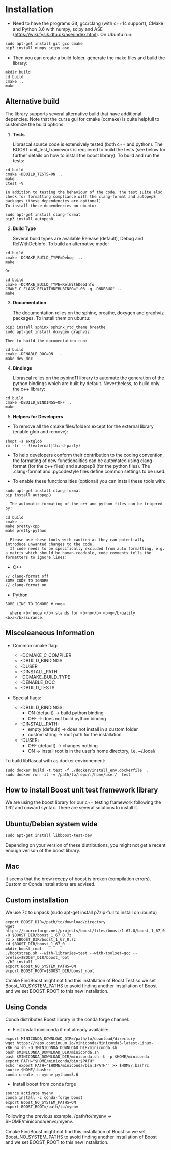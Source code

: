 
# Installation
* Need to have the programs Git, gcc/clang (with c++14 support), CMake and Python 3.6 with numpy, scipy and ASE (https://wiki.fysik.dtu.dk/ase/index.html). On Ubuntu run:
```Shell
sudo apt-get install git gcc cmake
pip3 install numpy scipy ase
```
* Then you can create a build folder, generate the make files and build the library:
```Shell
mkdir build
cd build
cmake ..
make
```


## Alternative build

The library supports several alternative build that have additional depencies.
Note that the curse gui for cmake (ccmake) is quite helpfull to customize the build options.

1. <b>Tests</b>

    Librascal source code is extensively tested (both c++ and python). The BOOST unit_test_framework is requiered to build the tests (see below for further details on how to install the boost library).
    To build and run the tests:
```Shell
cd build
cmake -DBUILD_TESTS=ON ..
make
ctest -V
```
    In addition to testing the behaviour of the code, the test suite also check for formatting compliance with the clang-format and autopep8 packages (these dependencies are optional).
    To install these dependencies on ubuntu:
```Shell
sudo apt-get install clang-format
pip3 install autopep8
```

2. <b>Build Type</b>

    Several build types are available Release (default), Debug and RelWithDebInfo. To build an alternative mode:
```Shell
cd build
cmake -DCMAKE_BUILD_TYPE=Debug  ..
make
```
    Or
```Shell
cd build
cmake -DCMAKE_BUILD_TYPE=RelWithDebInfo  CMAKE_C_FLAGS_RELWITHDEBUBINFO="-03 -g -DNDEBUG" ..
make
```

3. <b>Documentation</b>

    The documentation relies on the sphinx, breathe, doxygen and graphviz packages. To install them on ubuntu:
```Shell
pip3 install sphinx sphinx_rtd_theme breathe
sudo apt-get install doxygen graphviz
```
    Then to build the documentation run:
```Shell
cd build
cmake -DENABLE_DOC=ON  ..
make dev_doc
```

4. <b>Bindings</b>

      Librascal relies on the pybind11 library to automate the generation of the python bindings which are built by default. Nevertheless, to build only the c++ library:
```
cd build
cmake -DBUILD_BINDINGS=OFF ..
make
```

5. <b>Helpers for Developers</b>

* To remove all the cmake files/folders except for the external library (enable glob and remove):
```Shell
shopt -s extglob
rm -fr -- !(external|third-party)
```
* To help developers conform their contribution to the coding convention, the formating of new functionalities can be automated using clang-format (for the c++ files) and autopep8 (for the python files). The .clang-format and .pycodestyle files define common settings to be used.

* To enable these functionalities (optional) you can install these tools with:
```Shell
sudo apt-get install clang-format
pip install autopep8
```
      The automatic formating of the c++ and python files can be trigered by:
```Shell
cd build
cmake ..
make pretty-cpp
make pretty-python
```
      Please use these tools with caution as they can potentially introduce unwanted changes to the code.
      If code needs to be specifically excluded from auto formatting, e.g. a matrix which should be human-readable, code comments tells the formatters to ignore lines:

* C++
```Shell
// clang-format off
SOME CODE TO IGNORE
// clang-format on
```

* Python

```Shell
SOME LINE TO IGNORE # noqa
```
      where <b>`noqa`</b> stands for <b>no</b> <b>q</b>uality <b>a</b>ssurance.

## Misceleaneous Information

* Common cmake flag:
  + -DCMAKE_C_COMPILER
  + -DBUILD_BINDINGS
  + -DUSER
  + -DINSTALL_PATH
  + -DCMAKE_BUILD_TYPE
  + -DENABLE_DOC
  + -DBUILD_TESTS

* Special flags:
  + -DBUILD_BINDINGS:
    + ON (default) -> build python binding
    + OFF -> does not build python binding
  + -DINSTALL_PATH:
    + empty (default) -> does not install in a custom folder
    + custom string -> root path for the installation
  + -DUSER:
    + OFF (default) -> changes nothing
    + ON -> install root is in the user's home directory, i.e. ~/.local/


To build libRascal with as docker environement:
```
sudo docker build -t test -f ./docker/install_env.dockerfile  .
sudo docker run -it -v /path/to/repo/:/home/user/  test
```

## How to install Boost unit test framework library

We are using the boost library for our c++ testing framework following the 1.62 and onward syntax. There are several solutions to install it.

## Ubuntu/Debian system wide

```
sudo apt-get install libboost-test-dev
```
Depending on your version of these distributions, you might not get a recent enough verison of the boost library.

## Mac
It seems that the brew recepy of boost is broken (compilation errors). Custom or Conda installations are advised. 

## Custom installation
We use 7z to unpack (sudo apt-get install p7zip-full to install on ubuntu)
```
export BOOST_DIR=/path/to/download/directory
wget https://sourceforge.net/projects/boost/files/boost/1.67.0/boost_1_67_0.7z/download -O $BOOST_DIR/boost_1_67_0.7z
7z x $BOOST_DIR/boost_1_67_0.7z
cd $BOOST_DIR/boost_1_67_0
mkdir boost_root
./bootstrap.sh --with-libraries=test --with-toolset=gcc --prefix=$BOOST_DIR/boost_root 
./b2 install
export Boost_NO_SYSTEM_PATHS=ON
export BOOST_ROOT=$BOOST_DIR/boost_root
```
Cmake FindBoost might not find this installation of Boost Test so we set Boost_NO_SYSTEM_PATHS to avoid finding another installation of Boost and we set BOOST_ROOT to this new installation.

## Using Conda
Conda distributes Boost library in the conda forge channel.
+ First install miniconda if not already available:
```
export MINICONDA_DOWNLOAD_DIR=/path/to/download/directory
wget https://repo.continuum.io/miniconda/Miniconda3-latest-Linux-x86_64.sh -O $MINICONDA_DOWNLOAD_DIR/miniconda.sh
bash $MINICONDA_DOWNLOAD_DIR/miniconda.sh
bash $MINICONDA_DOWNLOAD_DIR/miniconda.sh -b -p $HOME/miniconda
export PATH="$HOME/miniconda/bin:$PATH" 
echo 'export PATH="$HOME/miniconda/bin:$PATH"' >> $HOME/.bashrc
source $HOME/.bashrc
conda create -n myenv python=3.6
```

+ Install boost from conda forge
```
source activate myenv
conda install -c conda-forge boost
export Boost_NO_SYSTEM_PATHS=ON 
export BOOST_ROOT=/path/to/myenv
```
Following the previous example, /path/to/myenv -> $HOME/miniconda/envs/myenv.

Cmake FindBoost might not find this installation of Boost so we set Boost_NO_SYSTEM_PATHS to avoid finding another installation of Boost and we set BOOST_ROOT to this new installation.
```
